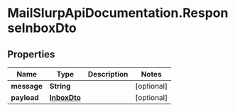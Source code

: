 # MailSlurpApiDocumentation.ResponseInboxDto

## Properties
Name | Type | Description | Notes
------------ | ------------- | ------------- | -------------
**message** | **String** |  | [optional] 
**payload** | [**InboxDto**](InboxDto.md) |  | [optional] 


